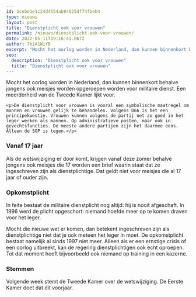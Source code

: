 ```yaml
---
id: bcebe1e1c24d4554ab84825df74fbeb4
type: nieuws
layout: post
title: "Dienstplicht ook voor vrouwen"
permalink: /nieuws/dienstplicht-ook-voor-vrouwen/
date: 2022-05-11T19:16:41.067Z
author: 7biA1WiYB
excerpt: "Mocht het oorlog worden in Nederland, dan kunnen binnenkort behalve jongens ook meisjes worden opgeroepen worden voor militaire dienst. Een meerderheid van de Tweede Kamer lijkt voor.  "
seo:
  description: "Dienstplicht ook voor vrouwen"
  title: "Dienstplicht ook voor vrouwen"
---
```

Mocht het oorlog worden in Nederland, dan kunnen binnenkort behalve jongens ook meisjes worden opgeroepen worden voor militaire dienst. Een meerderheid van de Tweede Kamer lijkt voor.  

    <p>De dienstplicht voor vrouwen is vooral een symbolische maatregel om mannen en vrouwen gelijk te behandelen. Volgens D66 is het een principekwestie. Vrouwen kunnen volgens de partij net zo goed in het leger werken als mannen. Op administratieve posten, maar ook in gevechtsfuncties. De meeste andere partijen zijn het daarmee eens. Alleen de SGP is tegen.</p>
<h3>Vanaf 17 jaar</h3>
<p>Als de wetswijziging er door komt, krijgen vanaf deze zomer behalve jongens ook meisjes die 17 worden een brief waarin staat dat ze ingeschreven zijn als dienstplichtige. Dat geldt niet voor meisjes die al 17 jaar of ouder zijn.</p>
<h3>Opkomstplicht</h3>
<p>In feite bestaat de militaire dienstplicht nog altijd: hij is nooit afgeschaft. In 1996 werd de plicht opgeschort: niemand hoefde meer op te komen draven voor het leger.</p>
<p>Mocht die nieuwe wet er komen, dan betekent ingeschreven zijn als dienstplichtige niet dat je ook meteen het leger in moet. De opkomstplicht bestaat namelijk al sinds 1997 niet meer. Alleen als er een ernstige crisis of een oorlog uitbreekt, kan de regering dienstplichtigen ook echt oproepen. Tot dat moment hoeft bijvoorbeeld ook niemand op training in een kazerne.</p>
<h3>Stemmen</h3>
<p>Volgende week stemt de Tweede Kamer over de wetswijziging. De Eerste Kamer doet dat dit voorjaar.</p>  
